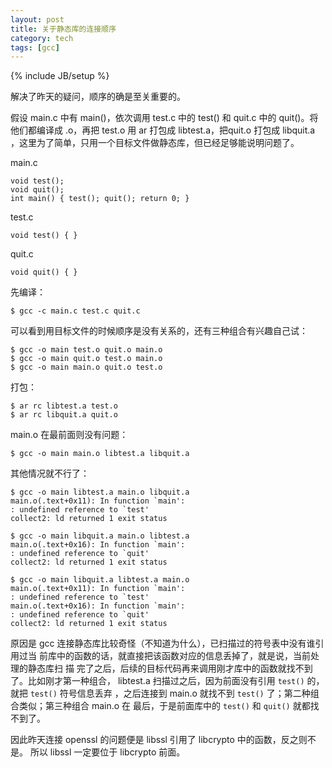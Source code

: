```yaml
---
layout: post
title: 关于静态库的连接顺序
category: tech
tags: [gcc]
---
```

{% include JB/setup %}

解决了昨天的疑问，顺序的确是至关重要的。

假设 main.c 中有 main()，依次调用 test.c 中的 test() 和 quit.c 中的 quit()。将
他们都编译成 .o，再把 test.o 用 ar 打包成 libtest.a，把quit.o 打包成 libquit.a
，这里为了简单，只用一个目标文件做静态库，但已经足够能说明问题了。

main.c

    void test();
    void quit();
    int main() { test(); quit(); return 0; }

test.c

    void test() { }

quit.c

    void quit() { }

先编译：

    $ gcc -c main.c test.c quit.c

可以看到用目标文件的时候顺序是没有关系的，还有三种组合有兴趣自己试：

    $ gcc -o main test.o quit.o main.o
    $ gcc -o main quit.o test.o main.o
    $ gcc -o main main.o quit.o test.o

打包：

    $ ar rc libtest.a test.o
    $ ar rc libquit.a quit.o

main.o 在最前面则没有问题：

    $ gcc -o main main.o libtest.a libquit.a

其他情况就不行了：

    $ gcc -o main libtest.a main.o libquit.a
    main.o(.text+0x11): In function `main':
    : undefined reference to `test'
    collect2: ld returned 1 exit status

    $ gcc -o main libquit.a main.o libtest.a
    main.o(.text+0x16): In function `main':
    : undefined reference to `quit'
    collect2: ld returned 1 exit status

    $ gcc -o main libquit.a libtest.a main.o
    main.o(.text+0x11): In function `main':
    : undefined reference to `test'
    main.o(.text+0x16): In function `main':
    : undefined reference to `quit'
    collect2: ld returned 1 exit status

原因是 gcc 连接静态库比较奇怪（不知道为什么），已扫描过的符号表中没有谁引用过当
前库中的函数的话，就直接把该函数对应的信息丢掉了，就是说，当前处理的静态库扫 描
完了之后，后续的目标代码再来调用刚才库中的函数就找不到了。比如刚才第一种组合，
libtest.a 扫描过之后，因为前面没有引用 `test()` 的，就把 `test()` 符号信息丢弃
，之后连接到 main.o 就找不到 `test()` 了；第二种组合类似；第三种组合 main.o 在
最后，于是前面库中的 `test()` 和 `quit()` 就都找不到了。

因此昨天连接 openssl 的问题便是 libssl 引用了 libcrypto 中的函数，反之则不是。
所以 libssl 一定要位于 libcrypto 前面。
